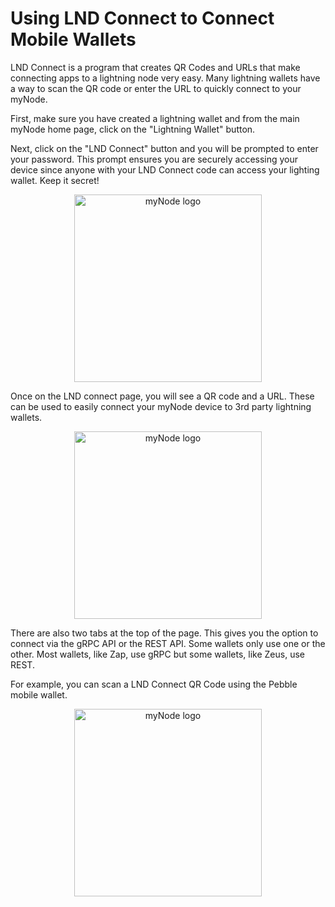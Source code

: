 # Using LND Connect to Connect Mobile Wallets

LND Connect is a program that creates QR Codes and URLs that make connecting apps to a lightning node very easy. Many lightning wallets have a way to scan the QR code or enter the URL to quickly connect to your myNode.

First, make sure you have created a lightning wallet and from the main myNode home page, click on the "Lightning Wallet" button.

Next, click on the "LND Connect" button and you will be prompted to enter your password. This prompt ensures you are securely accessing your device since anyone with your LND Connect code can access your lighting wallet. Keep it secret!

<center>
  <figure>
    <img src="/images/lightning/using-lnd-connect-1.png" alt="myNode logo" style="width: 300px">
  </figure>
</center>

Once on the LND connect page, you will see a QR code and a URL. These can be used to easily connect your myNode device to 3rd party lightning wallets.

<center>
  <figure>
    <img src="/images/lightning/using-lnd-connect-2.png" alt="myNode logo" style="width: 300px">
  </figure>
</center>

There are also two tabs at the top of the page. This gives you the option to connect via the gRPC API or the REST API. Some wallets only use one or the other. Most wallets, like Zap, use gRPC but some wallets, like Zeus, use REST.

For example, you can scan a LND Connect QR Code using the Pebble mobile wallet.

<center>
  <figure>
    <img src="/images/lightning/using-lnd-connect-3.png" alt="myNode logo" style="width: 300px">
  </figure>
</center>
